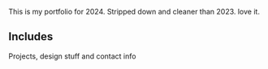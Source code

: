 This is my portfolio for 2024. Stripped down and cleaner than 2023. love it.

## Includes

Projects, design stuff and contact info
